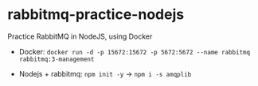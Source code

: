 # rabbitmq-practice-nodejs
Practice RabbitMQ in NodeJS, using Docker

- Docker: `docker run -d -p 15672:15672 -p 5672:5672 --name rabbitmq rabbitmq:3-management`

- Nodejs + rabbitmq: `npm init -y` &rarr; `npm i -s amqplib`



